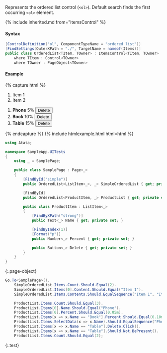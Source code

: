 Represents the ordered list control (`<ol>`). Default search finds the first occurring `<ol>` element.

{% include inherited.md from="ItemsControl" %}

#### Syntax

```cs
[ControlDefinition("ol", ComponentTypeName = "ordered list")]
[FindSettings(OuterXPath = "./", TargetName = nameof(Items))]
public class OrderedList<TItem, TOwner> : ItemsControl<TItem, TOwner>
    where TItem : Control<TOwner>
    where TOwner : PageObject<TOwner>
```

#### Example

{% capture html %}
<div>
    <ol id="simple">
        <li>Item 1</li>
        <li>Item 2</li>
    </ol>
    <ol id="product-list">
        <li>
            <strong>Phone</strong>
            <span>5%</span>
            <button>Delete</button>
        </li>
        <li>
            <strong>Book</strong>
            <span>10%</span>
            <button>Delete</button>
        </li>
        <li>
            <strong>Table</strong>
            <span>15%</span>
            <button>Delete</button>
        </li>
    </ol>
</div>
{% endcapture %}
{% include htmlexample.html html=html %}

```cs
using Atata;

namespace SampleApp.UITests
{
    using _ = SamplePage;

    public class SamplePage : Page<_>
    {
        [FindById("simple")]
        public OrderedList<ListItem<_>, _> SimpleOrderedList { get; private set; }

        [FindById]
        public OrderedList<ProductItem, _> ProductList { get; private set; }

        public class ProductItem : ListItem<_>
        {
            [FindByXPath("strong")]
            public Text<_> Name { get; private set; }

            [FindByIndex(1)]
            [Format("p")]
            public Number<_> Percent { get; private set; }

            public Button<_> Delete { get; private set; }
        }
    }
}
```
{:.page-object}

```cs
Go.To<SamplePage>().
    SimpleOrderedList.Items.Count.Should.Equal(2).
    SimpleOrderedList.Items[0].Content.Should.Equal("Item 1").
    SimpleOrderedList.Items.Contents.Should.EqualSequence("Item 1", "Item 2").

    ProductList.Items.Count.Should.Equal(3).
    ProductList.Items[0].Name.Should.Equal("Phone").
    ProductList.Items[0].Percent.Should.Equal(0.05m).
    ProductList.Items[x => x.Name == "Book"].Percent.Should.Equal(0.10m).
    ProductList.Items.SelectData(x => x.Name).Should.EqualSequence("Phone", "Book", "Table").
    ProductList.Items[x => x.Name == "Table"].Delete.Click().
    ProductList.Items[x => x.Name == "Table"].Should.Not.BePresent().
    ProductList.Items.Count.Should.Equal(2);
```
{:.test}